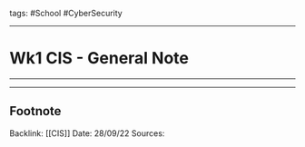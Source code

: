 tags: #School #CyberSecurity 

---
# Wk1 CIS - General Note
--- 



---
## Footnote
Backlink: [[CIS]]
Date: 28/09/22
Sources: 